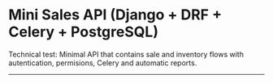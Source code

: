 # Mini Sales API (Django + DRF + Celery + PostgreSQL)

Technical test: Minimal API that contains sale and inventory flows with autentication, permisions, Celery and automatic reports.

---
